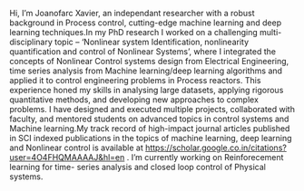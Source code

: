 Hi, I’m Joanofarc Xavier, an independant researcher with a robust background in Process control, cutting-edge machine learning and deep learning techniques.In my PhD 
research I worked on a challenging multi-disciplinary topic – ‘Nonlinear system Identification, nonlinearity quantification and control of Nonlinear Systems’, where 
I integrated the concepts of Nonlinear Control systems design from Electrical Engineering, time series analysis from Machine learning/deep learning algorithms and 
applied it to control engineering problems in Process reactors. This experience honed my skills in analysing large datasets, applying rigorous quantitative methods, and 
developing new approaches to complex problems. 
I have designed and executed multiple projects, collaborated with faculty, and mentored students on advanced topics in control systems and Machine learning.My track
record of high-impact journal articles published in SCI indexed publications in the topics of machine learning, deep learning and Nonlinear control is available at
https://scholar.google.co.in/citations?user=4O4FHQMAAAAJ&hl=en .
I’m currently working on  Reinforecement learning for time- series analysis and closed loop control of Physical systems.

<!---
joan-xavier/joan-xavier is a ✨ special ✨ repository because its `README.md` (this file) appears on your GitHub profile.
You can click the Preview link to take a look at your changes.
--->
